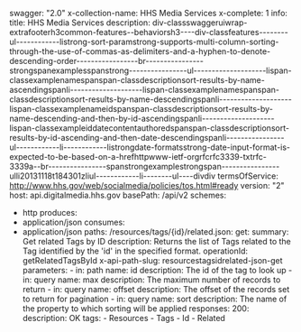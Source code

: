 swagger: "2.0"
x-collection-name: HHS Media Services
x-complete: 1
info:
  title: HHS Media Services
  description: div-classswaggeruiwrap-extrafooterh3common-features--behaviorsh3----div-classfeatures--------ul------------listrong-sort-paramstrong-supports-multi-column-sorting-through-the-use-of-commas-as-delimiters-and-a-hyphen-to-denote-descending-order-----------------br----------------strongspanexamplesspanstrong----------------ul--------------------lispan-classexamplenamespanspan-classdescriptionsort-results-by-name-ascendingspanli--------------------lispan-classexamplenamespanspan-classdescriptionsort-results-by-name-descendingspanli--------------------lispan-classexamplenameidspanspan-classdescriptionsort-results-by-name-descending-and-then-by-id-ascendingspanli--------------------lispan-classexampleiddatecontentauthoredspanspan-classdescriptionsort-results-by-id-ascending-and-then-date-descendingspanli----------------ul------------li------------listrongdate-formatsstrong-date-input-format-is-expected-to-be-based-on-a-hrefhttpwww-ietf-orgrfcrfc3339-txtrfc-3339a--br----------------spanstrongexamplestrongspan----------------ulli20131118t184301zliul------------li--------ul----divdiv
  termsOfService: http://www.hhs.gov/web/socialmedia/policies/tos.html#ready
  version: "2"
host: api.digitalmedia.hhs.gov
basePath: /api/v2
schemes:
- http
produces:
- application/json
consumes:
- application/json
paths:
  /resources/tags/{id}/related.json:
    get:
      summary: Get related Tags by ID
      description: Returns the list of Tags related to the Tag identified by the 'id'
        in the specified format.
      operationId: getRelatedTagsById
      x-api-path-slug: resourcestagsidrelated-json-get
      parameters:
      - in: path
        name: id
        description: The id of the tag to look up
      - in: query
        name: max
        description: The maximum number of records to return
      - in: query
        name: offset
        description: The offset of the records set to return for pagination
      - in: query
        name: sort
        description: The name of the property to which sorting will be applied
      responses:
        200:
          description: OK
      tags:
      - Resources
      - Tags
      - Id
      - Related